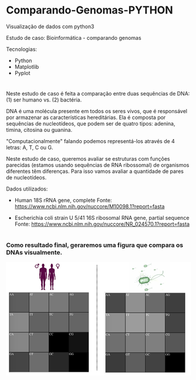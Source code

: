 # Comparando-Genomas-PYTHON
Visualização de dados com python3

Estudo de caso: Bioinformática - comparando genomas

Tecnologias:

 - Python
 - Matplotlib
 - Pyplot
#
Neste estudo de caso é feita a comparação entre duas sequências de DNA: (1) ser humano vs. (2) bactéria.
 
DNA é uma molécula presente em todos os seres vivos, 
que é responsável por armazenar as características hereditárias. 
Ela é composta por sequências de nucleotídeos, que podem ser de
quatro tipos: adenina, timina, citosina ou guanina.
 
"Computacionalmente" falando podemos representá-los 
através de 4 letras: A, T, C ou G.
 
Neste estudo de caso, queremos avaliar se estruturas com funções parecidas (estamos usando sequências de RNA ribossomal)
de organismos diferentes têm diferenças. Para isso vamos avaliar a quantidade de pares de nucleotídeos.
 
 Dados utilizados:
 - Human 18S rRNA gene, complete 
 Fonte: https://www.ncbi.nlm.nih.gov/nuccore/M10098.1?report=fasta
 
 - Escherichia coli strain U 5/41 16S ribosomal RNA gene, partial sequence 
 Fonte: https://www.ncbi.nlm.nih.gov/nuccore/NR_024570.1?report=fasta
#
### Como resultado final, geraremos uma figura que compara os DNAs visualmente.

![](https://github.com/Ramon-Goveia/Comparando-Genomas-PYTHON/blob/master/result.png)
